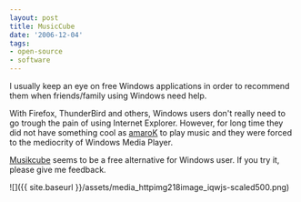 ```yaml
---
layout: post
title: MusicCube
date: '2006-12-04'
tags:
- open-source
- software
---
```


I usually keep an eye on free Windows applications in order to recommend them when friends/family using Windows need help.

With Firefox, ThunderBird and others, Windows users don't really need to go trough the pain of using Internet Explorer. However, for long time they did not have something cool as [amaroK][2] to play music and they were forced to the mediocrity of Windows Media Player.

[Musikcube][1] seems to be a free alternative for Windows user. If you try it, please give me feedback.

 ![]({{ site.baseurl }}/assets/media_httpimg218image_iqwjs-scaled500.png)

[1]: http://www.musikcube.com  
 [2]: http://amarok.kde.org

